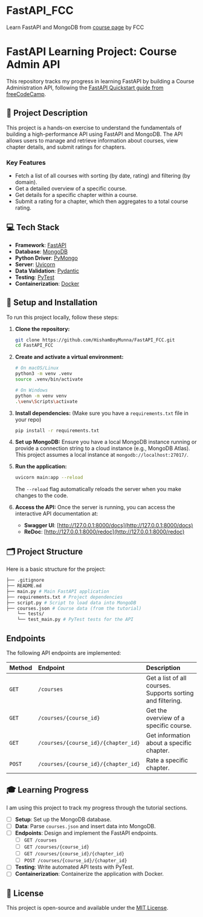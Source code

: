 # FastAPI_FCC
Learn FastAPI and MongoDB from [course page](https://www.freecodecamp.org/news/fastapi-quickstart/) by FCC

# FastAPI Learning Project: Course Admin API

This repository tracks my progress in learning FastAPI by building a Course Administration API, following the [FastAPI Quickstart guide from freeCodeCamp](https://www.freecodecamp.org/news/fastapi-quickstart/).

## 📖 Project Description

This project is a hands-on exercise to understand the fundamentals of building a high-performance API using FastAPI and MongoDB. The API allows users to manage and retrieve information about courses, view chapter details, and submit ratings for chapters.

### Key Features
* Fetch a list of all courses with sorting (by date, rating) and filtering (by domain).
* Get a detailed overview of a specific course.
* Get details for a specific chapter within a course.
* Submit a rating for a chapter, which then aggregates to a total course rating.

## 💻 Tech Stack

* **Framework**: [FastAPI](https://fastapi.tiangolo.com/)
* **Database**: [MongoDB](https://www.mongodb.com/)
* **Python Driver**: [PyMongo](https://pymongo.readthedocs.io/en/stable/)
* **Server**: [Uvicorn](https://www.uvicorn.org/)
* **Data Validation**: [Pydantic](https://docs.pydantic.dev/latest/)
* **Testing**: [PyTest](https://docs.pytest.org/en/7.4.x/)
* **Containerization**: [Docker](https://www.docker.com/)

## 🚀 Setup and Installation

To run this project locally, follow these steps:

1.  **Clone the repository:**
    ```sh
    git clone https://github.com/HishamBoyMunna/FastAPI_FCC.git
    cd FastAPI_FCC
    ```

2.  **Create and activate a virtual environment:**
    ```sh
    # On macOS/Linux
    python3 -m venv .venv
    source .venv/bin/activate

    # On Windows
    python -m venv venv
    .\venv\Scripts\activate
    ```

3.  **Install dependencies:**
    (Make sure you have a `requirements.txt` file in your repo)
    ```sh
    pip install -r requirements.txt
    ```

4.  **Set up MongoDB:**
    Ensure you have a local MongoDB instance running or provide a connection string to a cloud instance (e.g., MongoDB Atlas). This project assumes a local instance at `mongodb://localhost:27017/`.

5.  **Run the application:**
    ```sh
    uvicorn main:app --reload
    ```
    The `--reload` flag automatically reloads the server when you make changes to the code.

6.  **Access the API:**
    Once the server is running, you can access the interactive API documentation at:
    * **Swagger UI**: [http://127.0.0.1:8000/docs](http://127.0.0.1:8000/docs)
    * **ReDoc**: [http://127.0.0.1:8000/redoc](http://127.0.0.1:8000/redoc)

## 🗂️ Project Structure

Here is a basic structure for the project:
```sh
├── .gitignore 
├── README.md 
├── main.py # Main FastAPI application 
├── requirements.txt # Project dependencies 
├── script.py # Script to load data into MongoDB 
├── courses.json # Course data (from the tutorial) 
    └── tests/ 
    └── test_main.py # PyTest tests for the API
```

## Endpoints

The following API endpoints are implemented:

| Method | Endpoint | Description |
| :--- | :--- | :--- |
| `GET` | `/courses` | Get a list of all courses. Supports sorting and filtering. |
| `GET` | `/courses/{course_id}` | Get the overview of a specific course. |
| `GET` | `/courses/{course_id}/{chapter_id}` | Get information about a specific chapter. |
| `POST`| `/courses/{course_id}/{chapter_id}` | Rate a specific chapter. |

## 🎓 Learning Progress

I am using this project to track my progress through the tutorial sections.

- [ ] **Setup**: Set up the MongoDB database.
- [ ] **Data**: Parse `courses.json` and insert data into MongoDB.
- [ ] **Endpoints**: Design and implement the FastAPI endpoints.
  - [ ] `GET /courses`
  - [ ] `GET /courses/{course_id}`
  - [ ] `GET /courses/{course_id}/{chapter_id}`
  - [ ] `POST /courses/{course_id}/{chapter_id}`
- [ ] **Testing**: Write automated API tests with PyTest.
- [ ] **Containerization**: Containerize the application with Docker.

## 📄 License

This project is open-source and available under the [MIT License](LICENSE).
